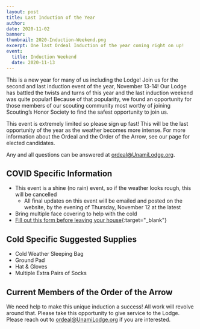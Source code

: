 ```yaml
---
layout: post
title: Last Induction of the Year
author:
date: 2020-11-02
banner:
thumbnail: 2020-Induction-Weekend.png
excerpt: One last Ordeal Induction of the year coming right on up!
event:
  title: Induction Weekend
  date: 2020-11-13
---
```


This is a new year for many of us including the Lodge! Join us for the second and last induction event of the year, November 13-14! Our Lodge has battled the twists and turns of this year and the last induction weekend was quite popular! Because of that popularity, we found an opportunity for those members of our scouting community most worthy of joining Scouting’s Honor Society to find the safest opportunity to join us.

This event is extremely limited so please sign up fast! This will be the last opportunity of the year as the weather becomes more intense. For more information about the Ordeal and the Order of the Arrow, see our page for elected candidates.

Any and all questions can be answered at ordeal@UnamiLodge.org.

## COVID Specific Information

- This event is a shine (no rain) event, so if the weather looks rough, this will be cancelled
  - All final updates on this event will be emailed and posted on the website, by the evening of Thursday, November 12 at the latest
- Bring multiple face covering to help with the cold
- [Fill out this form before leaving your house](https://docs.google.com/document/d/1lOQwzgRHTjeNazHFIY9_yl63192nllqwsivWf092Pto/edit){:target="_blank"}

## Cold Specific Suggested Supplies

- Cold Weather Sleeping Bag
- Ground Pad
- Hat & Gloves
- Multiple Extra Pairs of Socks

## Current Members of the Order of the Arrow

We need help to make this unique induction a success! All work will revolve around that. Please take this opportunity to give service to the Lodge. Please reach out to [ordeal@UnamiLodge.org](/contact?recipient=ordeal) if you are interested.
